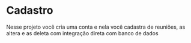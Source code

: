 # Cadastro
Nesse projeto você cria uma conta e nela você cadastra de reuniões, as altera e as deleta com integração direta com banco de dados
